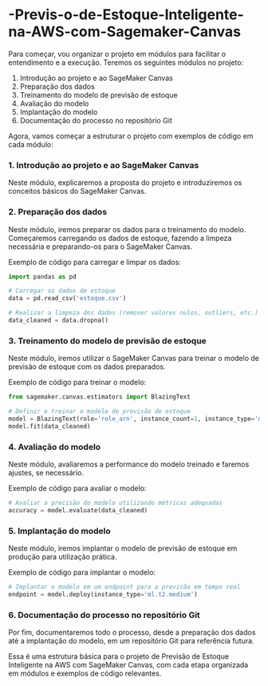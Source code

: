 # -Previs-o-de-Estoque-Inteligente-na-AWS-com-Sagemaker-Canvas

Para começar, vou organizar o projeto em módulos para facilitar o entendimento e a execução. Teremos os seguintes módulos no projeto:

1. Introdução ao projeto e ao SageMaker Canvas
2. Preparação dos dados
3. Treinamento do modelo de previsão de estoque
4. Avaliação do modelo
5. Implantação do modelo
6. Documentação do processo no repositório Git

Agora, vamos começar a estruturar o projeto com exemplos de código em cada módulo:

### 1. Introdução ao projeto e ao SageMaker Canvas
Neste módulo, explicaremos a proposta do projeto e introduziremos os conceitos básicos do SageMaker Canvas.

### 2. Preparação dos dados
Neste módulo, iremos preparar os dados para o treinamento do modelo. Começaremos carregando os dados de estoque, fazendo a limpeza necessária e preparando-os para o SageMaker Canvas.

Exemplo de código para carregar e limpar os dados:

```python
import pandas as pd

# Carregar os dados de estoque
data = pd.read_csv('estoque.csv')

# Realizar a limpeza dos dados (remover valores nulos, outliers, etc.)
data_cleaned = data.dropna()
```

### 3. Treinamento do modelo de previsão de estoque
Neste módulo, iremos utilizar o SageMaker Canvas para treinar o modelo de previsão de estoque com os dados preparados.

Exemplo de código para treinar o modelo:

```python
from sagemaker.canvas.estimators import BlazingText

# Definir e treinar o modelo de previsão de estoque
model = BlazingText(role='role_arn', instance_count=1, instance_type='ml.m4.xlarge')
model.fit(data_cleaned)
```

### 4. Avaliação do modelo
Neste módulo, avaliaremos a performance do modelo treinado e faremos ajustes, se necessário.

Exemplo de código para avaliar o modelo:

```python
# Avaliar a precisão do modelo utilizando métricas adequadas
accuracy = model.evaluate(data_cleaned)
```

### 5. Implantação do modelo
Neste módulo, iremos implantar o modelo de previsão de estoque em produção para utilização prática.

Exemplo de código para implantar o modelo:

```python
# Implantar o modelo em um endpoint para a previsão em tempo real
endpoint = model.deploy(instance_type='ml.t2.medium')
```

### 6. Documentação do processo no repositório Git
Por fim, documentaremos todo o processo, desde a preparação dos dados até a implantação do modelo, em um repositório Git para referência futura.

Essa é uma estrutura básica para o projeto de Previsão de Estoque Inteligente na AWS com SageMaker Canvas, com cada etapa organizada em módulos e exemplos de código relevantes.
